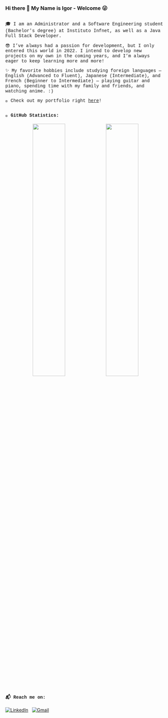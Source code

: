 ### Hi there 👋 My Name is Igor - Welcome 😜

##

<div style="font-family: 'Courier New', monospace;">

🎓 I am an Administrator and a Software Engineering student (Bachelor's degree) at Instituto Infnet, as well as a Java Full Stack Developer.

😎 I’ve always had a passion for development, but I only entered this world in 2022. I intend to develop new projects on my own in the coming years, and I’m always eager to keep learning more and more!

✨ My favorite hobbies include studying foreign languages — English (Advanced to Fluent), Japanese (Intermediate), and French (Beginner to Intermediate) — playing guitar and piano, spending time with my family and friends, and watching anime. :)

🚀 Check out my portfolio right <a href="#">here</a>!

</div>

##

<h4 style="font-family: 'Courier New', monospace;">🐙 GitHub Statistics:</h4>

<p align="center">
  <img width="45%" src="https://github-readme-stats-permanent.vercel.app/api?username=IgorAntonio22&show_icons=true&theme=panda" />
  <img width="45%" src="https://github-readme-stats-permanent.vercel.app/api/top-langs/?username=IgorAntonio22&layout=compact&show_icons=true&theme=dracula" />
</p>

##

<h4 style="font-family: 'Courier New', monospace;">📬 Reach me on:</h4>

[![LinkedIn](https://img.shields.io/badge/LinkedIn-blue?style=for-the-badge&logo=linkedin&logoColor=white)](https://www.linkedin.com/in/igorantonio22/)
&nbsp;
[![Gmail](https://img.shields.io/badge/-Gmail-%23333?style=for-the-badge&logo=gmail&logoColor=white)](mailto:igorantonio052000@gmail.com)
